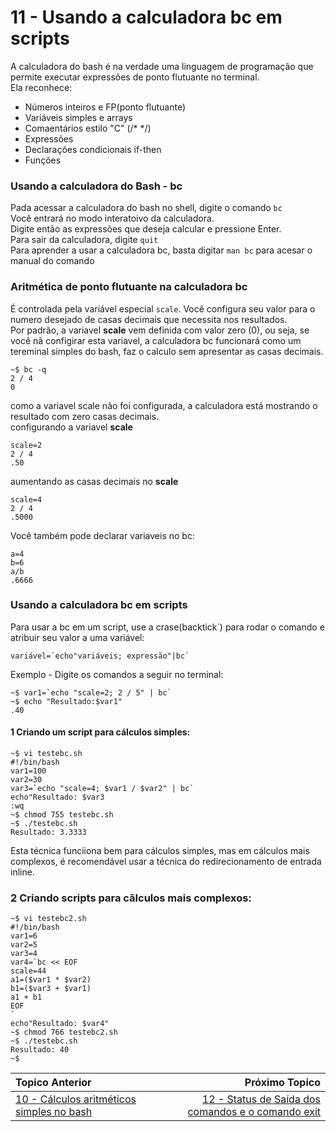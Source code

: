 # 11 - Usando a calculadora bc em scripts

A calculadora do bash é na verdade uma linguagem de programação que permite executar expressões de ponto flutuante no terminal.  
Ela reconhece:  
- Números inteiros e FP(ponto flutuante)
- Variáveis simples e arrays
- Comaentários estilo "C" (/* */)
- Expressões
- Declarações condicionais if-then
- Funções

### Usando a calculadora do Bash - bc

Pada acessar a calculadora do bash no shell, digite o comando `bc`  
Você entrará no modo interatoivo da calculadora.  
Digite então as expressões que deseja calcular e pressione Enter.  
Para sair da calculadora, digite `quit`  
Para aprender a usar a calculadora bc, basta digitar `man bc` para acesar o manual do comando  

### Aritmética de ponto flutuante na calculadora bc  

É controlada pela variável especial `scale`. Você configura seu valor para o numero desejado de casas decimais que necessita nos resultados.  
Por padrão, a variavel **scale** vem definida com valor zero (0), ou seja, se você nã configirar esta variavel, a calculadora bc funcionará como um tereminal simples do bash, faz o calculo sem apresentar as casas decimais.

 ```
 ~$ bc -q
2 / 4
0
```
como a variavel scale não foi configurada, a calculadora está mostrando o resultado com zero casas decimais.   
configurando a variavel **scale**  
```
scale=2
2 / 4
.50
```
aumentando as casas decimais no **scale**  
```
scale=4
2 / 4
.5000
```

Você também pode declarar variaveis no bc:
```
a=4
b=6
a/b
.6666
```
### Usando a calculadora bc em scripts

Para usar a bc em um script, use a crase(backtick`) para rodar o comando e atribuir seu valor a uma variável:  
```
variável=`echo"variáveis; expressão"|bc` 
```

Exemplo - Digite os comandos a seguir no terminal:  
```
~$ var1=`echo "scale=2; 2 / 5" | bc`
~$ echo "Resultado:$var1"
.40
```


#### 1 Criando um script para cálculos simples:
```
~$ vi testebc.sh
#!/bin/bash
var1=100
var2=30
var3=`echo "scale=4; $var1 / $var2" | bc`
echo"Resultado: $var3
:wq
~$ chmod 755 testebc.sh
~$ ./testebc.sh
Resultado: 3.3333
```
Esta técnica funciiona bem para cálculos simples, mas em cálculos mais complexos, é recomendável usar a técnica do redirecionamento de entrada inline.

### 2 Criando scripts para cãlculos mais complexos:
```
~$ vi testebc2.sh
#!/bin/bash
var1=6
var2=5
var3=4
var4=`bc << EOF
scale=44
a1=($var1 * $var2)
b1=($var3 + $var1)
a1 + b1
EOF
`
echo"Resultado: $var4"
~$ chmod 766 testebc2.sh
~$ ./testebc.sh
Resultado: 40
~$
```

|Topico Anterior|Próximo Topico|
|:---|---:|
|[10 - Cálculos aritméticos simples no bash](Calculos.md)|[12 - Status de Saída dos comandos e o comando exit](StatusDeSaida.md)|
